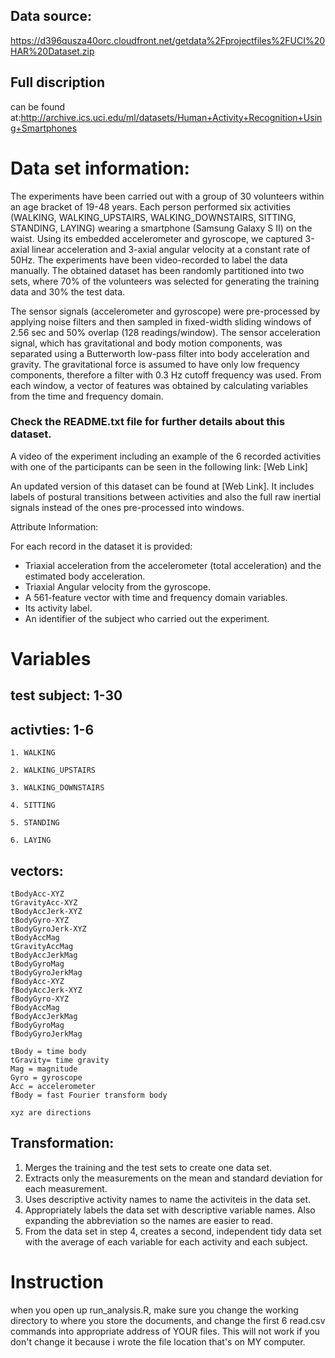 ## Data source: 
https://d396qusza40orc.cloudfront.net/getdata%2Fprojectfiles%2FUCI%20HAR%20Dataset.zip

## Full discription 
can be found at:http://archive.ics.uci.edu/ml/datasets/Human+Activity+Recognition+Using+Smartphones

# Data set information:
The experiments have been carried out with a group of 30 volunteers within an age bracket of 19-48 years. Each person performed six activities (WALKING, WALKING_UPSTAIRS, WALKING_DOWNSTAIRS, SITTING, STANDING, LAYING) wearing a smartphone (Samsung Galaxy S II) on the waist. Using its embedded accelerometer and gyroscope, we captured 3-axial linear acceleration and 3-axial angular velocity at a constant rate of 50Hz. The experiments have been video-recorded to label the data manually. The obtained dataset has been randomly partitioned into two sets, where 70% of the volunteers was selected for generating the training data and 30% the test data. 

The sensor signals (accelerometer and gyroscope) were pre-processed by applying noise filters and then sampled in fixed-width sliding windows of 2.56 sec and 50% overlap (128 readings/window). The sensor acceleration signal, which has gravitational and body motion components, was separated using a Butterworth low-pass filter into body acceleration and gravity. The gravitational force is assumed to have only low frequency components, therefore a filter with 0.3 Hz cutoff frequency was used. From each window, a vector of features was obtained by calculating variables from the time and frequency domain.

### Check the README.txt file for further details about this dataset. 

A video of the experiment including an example of the 6 recorded activities with one of the participants can be seen in the following link: [Web Link]

An updated version of this dataset can be found at [Web Link]. It includes labels of postural transitions between activities and also the full raw inertial signals instead of the ones pre-processed into windows.


Attribute Information:

For each record in the dataset it is provided: 
- Triaxial acceleration from the accelerometer (total acceleration) and the estimated body acceleration. 
- Triaxial Angular velocity from the gyroscope. 
- A 561-feature vector with time and frequency domain variables. 
- Its activity label. 
- An identifier of the subject who carried out the experiment.

# Variables
## test subject: 1-30
## activties: 1-6
	1. WALKING

	2. WALKING_UPSTAIRS

	3. WALKING_DOWNSTAIRS

	4. SITTING

	5. STANDING

	6. LAYING
## vectors:
	tBodyAcc-XYZ
	tGravityAcc-XYZ
	tBodyAccJerk-XYZ
	tBodyGyro-XYZ
	tBodyGyroJerk-XYZ
	tBodyAccMag
	tGravityAccMag
	tBodyAccJerkMag
	tBodyGyroMag
	tBodyGyroJerkMag
	fBodyAcc-XYZ
	fBodyAccJerk-XYZ
	fBodyGyro-XYZ
	fBodyAccMag
	fBodyAccJerkMag
	fBodyGyroMag
	fBodyGyroJerkMag
	
	tBody = time body
	tGravity= time gravity
	Mag = magnitude
	Gyro = gyroscope
	Acc = accelerometer
	fBody = fast Fourier transform body
	
	xyz are directions

## Transformation:
1. Merges the training and the test sets to create one data set.
2. Extracts only the measurements on the mean and standard deviation for each measurement.
3. Uses descriptive activity names to name the activiteis in the data set. 
4. Appropriately labels the data set with descriptive variable names. Also expanding the abbreviation so the names are easier to read.
5. From the data set in step 4, creates a second, independent tidy data set with the average of each variable for each activity and each subject.

# Instruction
when you open up run_analysis.R, make sure you change the working directory to where you store the documents, and change the first 6 read.csv commands into appropriate address of YOUR files. This will not work if you don't change it because i wrote the file location that's on MY computer.
